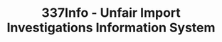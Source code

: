 ---
layout: default
bigquery: https://console.cloud.google.com/bigquery?p=patents-public-data&d=usitc_investigations&page=dataset&project=sheets-management-319211
citation: US International Trade Commission 337Info Unfair Import Investigations Information
  System
contributors: US International Trade Comission
cost: None
description: US International Trade Commission 337Info Unfair Import Investigations
  Information System contains data on investigations done under Section 337. Section
  337 declares the infringement of certain statutory intellectual property rights
  and other forms of unfair competition in import trade to be unlawful practices.
  Most Section 337 investigations involve allegations of patent or registered trademark
  infringement.
documentation: FAQ and tutorial available on the site
last_edit: 04/05/2022, 21:00:06
location: https://pubapps2.usitc.gov/337external/
maintained_by: US International Trade Comission
schema_fields:
- scheduledStartDateEvidHear
- teoProceedingInvolved
- teoIdDueDate
- publication_number
- reportingRequirements
- finalIdOnViolationDue
- startDateMarkmanHearing
- internalRemand
- currentStatus
- aljAssigned
- complainant
- ouiiAttorney
- invUnfairAct
- dateComplaintFiled
- markmanHearing
- actualEndDateEvidHear
- patentNumbers
- cafcAppeals
- title
- issueDateOtherNonFinal
- scheduledEndDateEvidHear
- currentActiveALJ
- patentNumber
- docketNo
- endDateMarkmanHearing
- investigationTermDate
- respondent
- dateOfPublicationFrNotice
- finalDetViolation
- gcAttorney
- teoIdIssueDate
- trademarkNumbers
- investigationNo
- investigationType
- actualStartDateEvidHear
- dateCreated
- id
- copyrightNumbers
- lastUpdated
- ouiiParticipation
- finalIdOnViolationIssue
- teoReliefGranted
- htsNumbers
- finalDetNoViolation
- targetDate
shortname: unfair_import_investigations
tags:
- import
- legal
- trade
timeframe: 2008-2021 (prior to 2008 downloadable as a JSON file)
title: 337Info - Unfair Import Investigations Information System
uuid: 2721f5ec-e599-4890-9265-9706719fc71e
---